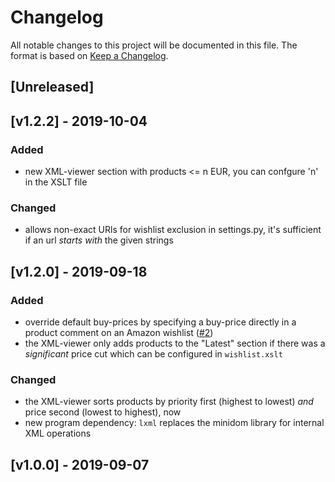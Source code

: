 # Changelog

All notable changes to this project will be documented in this file.
The format is based on [Keep a Changelog](https://keepachangelog.com/en/1.0.0/).


## [Unreleased]


## [v1.2.2] - 2019-10-04
### Added

- new XML-viewer section with products <= n EUR, you can confgure 'n' in the XSLT file

### Changed

- allows non-exact URls for wishlist exclusion in settings.py, it's sufficient if an url _starts with_ the given strings


## [v1.2.0] - 2019-09-18
### Added

- override default buy-prices by specifying a buy-price directly in a 
  product comment on an Amazon wishlist
  ([#2](https://github.com/andre-st/amazon-wishlist/issues/2))
- the XML-viewer only adds products to the "Latest" section if there was a 
  _significant_ price cut which can be configured in `wishlist.xslt`

### Changed

- the XML-viewer sorts products by priority first (highest to lowest) _and_ price second (lowest to highest), now
- new program dependency: `lxml` replaces the minidom library for internal XML operations


## [v1.0.0] - 2019-09-07


